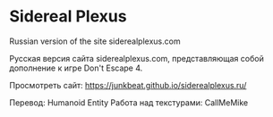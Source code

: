 # Sidereal Plexus
Russian version of the site siderealplexus.com

Русская версия сайта siderealplexus.com, представляющая собой дополнение к игре Don't Escape 4.

Просмотреть сайт:
https://junkbeat.github.io/siderealplexus.ru/

Перевод: Humanoid Entity
Работа над текстурами: CallMeMike

